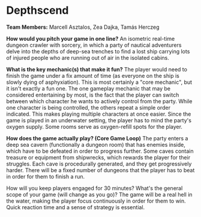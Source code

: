 # Depthscend

**Team Members:** Marcell Asztalos, Zea Dajka, Tamás Herczeg

**How would you pitch your game in one line?**
An isometric real-time dungeon crawler with sorcery, in which a party of nautical adventurers delve into the depths of deep-sea trenches to find a lost ship carrying lots of injured people who are running out of air in the isolated cabins.

**What is the key mechanic(s) that make it fun?**
The player would need to finish the game under a fix amount of time (as everyone on the ship is slowly dying of asphyxiation). This is most certainly a "core mechanic", but it isn't exactly a fun one. The one gameplay mechanic that may be considered entertaining by most, is the fact that the player can switch between which character he wants to actively control from the party. While one character is being controlled, the others repeat a simple order indicated. This makes playing multiple characters at once easier.
Since the game is played in an underwater setting, the player has to mind the party's oxygen supply. Some rooms serve as oxygen-refill spots for the player.

**How does the game actually play? (Core Game Loop)**
The party enters a deep sea cavern (functionally a dungeon room) that has enemies inside, which have to be defeated in order to progress further. Some caves contain treasure or equipment from shipwrecks, which rewards the player for their struggles. Each cave is procedurally generated, and they get progressively harder. There will be a fixed number of dungeons that the player has to beat in order for them to finish a run.

How will you keep players engaged for 30 minutes? What's the general scope of your game (will change as you go)?
The game will be a real hell in the water, making the player focus continuously in order for them to win. Quick reaction time and a sense of strategy is essential.
